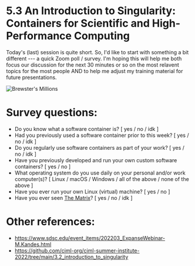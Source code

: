 # 5.3 An Introduction to Singularity: Containers for Scientific and High-Performance Computing

Today's (last) session is quite short. So, I'd like to start with something a bit different --- a quick Zoom poll / survey. I'm hoping this will help me both focus our discussion for the next 30 minutes or so on the most relavent topics for the most people AND to help me adjust my training material for future presentations.  

![Brewster's Millions](https://image-cdn.neatoshop.com/styleimg/92820/none/navy/default/430563-20;1567795896y.jpg)

# Survey questions:

- Do you know what a software container is? [ yes / no / idk ]
- Had you previously used a software container prior to this week? [ yes / no / idk ]
- Do you regularly use software containers as part of your work? [ yes / no / idk ]
- Have you previously developed and run your own custom software containers? [ yes / no ]
- What operating system do you use daily on your personal and/or work computer(s)? [ Linux / macOS / Windows / all of the above / none of the above ]
- Have you ever run your own Linux (virtual) machine? [ yes / no ]
- Have you ever seen [The Matrix](https://en.wikipedia.org/wiki/The_Matrix)? [ yes / no / idk ]

# Other references:
- https://www.sdsc.edu/event_items/202203_ExpanseWebinar-M.Kandes.html
- https://github.com/ciml-org/ciml-summer-institute-2022/tree/main/3.2_introduction_to_singularity
